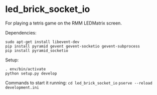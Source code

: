 # led_brick_socket_io

For playing a tetris game on the RMM LEDMatrix screen.

Dependencies:
```
sudo apt-get install libevent-dev
pip install pyramid gevent gevent-socketio gevent-subprocess
pip install pyramid_socketio
```

Setup:
```
. env/bin/activate
python setup.py develop
```


Commands to start it running:
```cd led_brick_socket_io```
```pserve --reload development.ini```
